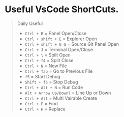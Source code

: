 # Useful VsCode ShortCuts.
> Daily Useful
> * `Ctrl + B` = Panel Open/Close
> * `Ctrl + shift + E` = Explorer Open
> * `Ctrl + shift + G G` = Source Git Panel Open
> * `Ctrl + J` = Terminal Open/Close
> * `Ctrl + \` = Spilt Open
> * `Ctrl + f4` = Spilt Close
> * `Ctrl + N` = New File
> * `Ctrl + Tab` = Go to Previous File
> * `f5` = Start Debug
> * `Shift + f5` = Stop Debug
> * `Ctrl + Alt + N` = Run Code
> * `Alt + Arrow Up/Downl` = Line Up or Down
> * `Ctrl + Alt` = Multi Vairable Create
> * `Ctrl + F` = Find
> * `Ctrl + H` = Replace
